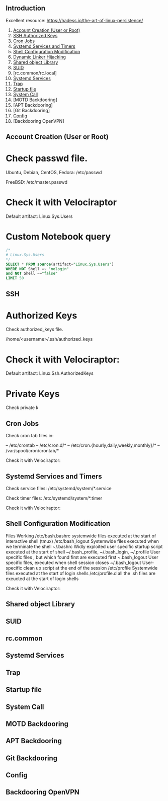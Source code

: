 ## Introduction
Excellent resource: https://hadess.io/the-art-of-linux-persistence/

1. [Account Creation (User or Root)](#account-creation-user-or-root)
2. [SSH Authorized Keys](#ssh-authorized-keys) 
4. [Cron Jobs](#cron-jobs)
5. [Systemd Services and Timers](#systemd-services-and-timers)
6. [Shell Configuration Modification](#shell-configuration-modification)
7. [Dynamic Linker Hijacking](#dynamic-linker)
8. [Shared object Library](#shared-object-library)
9. [SUID](#suid)
10. [rc.common/rc.local]
11. [Systemd Services](#systemd-services)
12. [Trap](#trap)
13. [Startup file](#startup-file)
14. [System Call](#system-call)
15. [MOTD Backdooring]
16. [APT Backdooring]
17. [Git Backdooring]
18. [Config](#config)
19. [Backdooring OpenVPN]


## Account Creation (User or Root)

# Check passwd file.
Ubuntu, Debian, CentOS, Fedora:
/etc/passwd

FreeBSD:
/etc/master.passwd

# Check it with Velociraptor
Default artifact: Linux.Sys.Users

# Custom Notebook query
```sql
/*
# Linux.Sys.Users
*/
SELECT * FROM source(artifact="Linux.Sys.Users")
WHERE NOT Shell =~ "nologin"
and NOT Shell =~"false"
LIMIT 50
```

## SSH

# Authorized Keys

Check authorized_keys file.

/home/\<username>/.ssh/authorized_keys

# Check it with Velociraptor:
Default artifact: Linux.Ssh.AuthorizedKeys

# Private Keys

Check private k

## Cron Jobs

Check cron tab files in:

– /etc/crontab
– /etc/cron.d/*
– /etc/cron.{hourly,daily,weekly,monthly}/*
– /var/spool/cron/crontab/*

Check it with Velociraptor:


## Systemd Services and Timers

Check service files: 
/etc/systemd/system/*.service

Check timer files:
/etc/systemd/system/*.timer

Check it with Velociraptor:

## Shell Configuration Modification

Files	Working
/etc/bash.bashrc    systemwide files executed at the start of interactive shell
(tmux)
/etc/bash_logout	Systemwide files executed when we terminate the shell
~/.bashrc	        Widly exploited user specific startup script executed at
                    the start of shell
~/.bash_profile, ~/.bash_login, ~/.profile	User specific files , but which found first are executed
                                            first
~.bash_logout	    User specific files, executed when shell session closes
~/.bash_logout	    User-specific clean up script at the end of the session
/etc/profile	    Systemwide files executed at the start of login shells
/etc/profile.d	    all the .sh files are exeucted at the start of login shells

Check it with Velociraptor:

## Shared object Library

## SUID

## rc.common

## Systemd Services

## Trap

## Startup file

## System Call

## MOTD Backdooring

## APT Backdooring

## Git Backdooring

## Config

## Backdooring OpenVPN



[def]: #systemd-timers